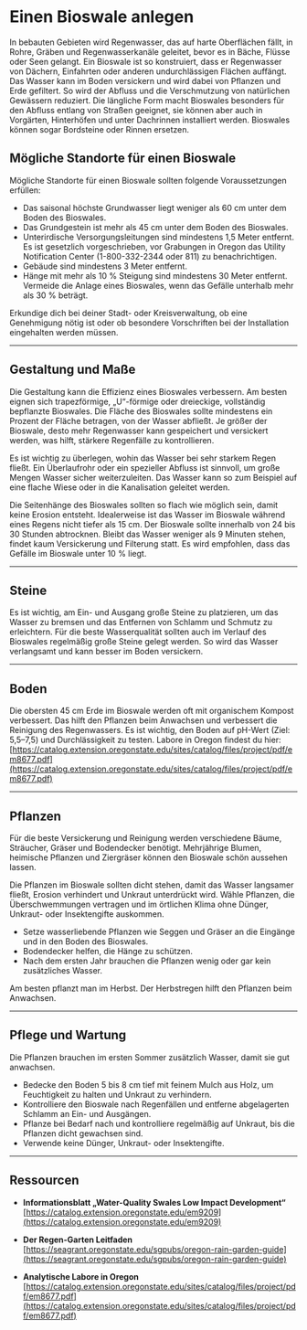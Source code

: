 # Einen Bioswale anlegen

In bebauten Gebieten wird Regenwasser, das auf harte Oberflächen fällt, in Rohre, Gräben und Regenwasserkanäle geleitet, bevor es in Bäche, Flüsse oder Seen gelangt. Ein Bioswale ist so konstruiert, dass er Regenwasser von Dächern, Einfahrten oder anderen undurchlässigen Flächen auffängt. Das Wasser kann im Boden versickern und wird dabei von Pflanzen und Erde gefiltert. So wird der Abfluss und die Verschmutzung von natürlichen Gewässern reduziert. Die längliche Form macht Bioswales besonders für den Abfluss entlang von Straßen geeignet, sie können aber auch in Vorgärten, Hinterhöfen und unter Dachrinnen installiert werden. Bioswales können sogar Bordsteine oder Rinnen ersetzen.

## Mögliche Standorte für einen Bioswale

Mögliche Standorte für einen Bioswale sollten folgende Voraussetzungen erfüllen:

- Das saisonal höchste Grundwasser liegt weniger als 60 cm unter dem Boden des Bioswales.
- Das Grundgestein ist mehr als 45 cm unter dem Boden des Bioswales.
- Unterirdische Versorgungsleitungen sind mindestens 1,5 Meter entfernt. Es ist gesetzlich vorgeschrieben, vor Grabungen in Oregon das Utility Notification Center (1-800-332-2344 oder 811) zu benachrichtigen.
- Gebäude sind mindestens 3 Meter entfernt.
- Hänge mit mehr als 10 % Steigung sind mindestens 30 Meter entfernt. Vermeide die Anlage eines Bioswales, wenn das Gefälle unterhalb mehr als 30 % beträgt.

Erkundige dich bei deiner Stadt- oder Kreisverwaltung, ob eine Genehmigung nötig ist oder ob besondere Vorschriften bei der Installation eingehalten werden müssen.

---

## Gestaltung und Maße

Die Gestaltung kann die Effizienz eines Bioswales verbessern. Am besten eignen sich trapezförmige, „U“-förmige oder dreieckige, vollständig bepflanzte Bioswales. Die Fläche des Bioswales sollte mindestens ein Prozent der Fläche betragen, von der Wasser abfließt. Je größer der Bioswale, desto mehr Regenwasser kann gespeichert und versickert werden, was hilft, stärkere Regenfälle zu kontrollieren.

Es ist wichtig zu überlegen, wohin das Wasser bei sehr starkem Regen fließt. Ein Überlaufrohr oder ein spezieller Abfluss ist sinnvoll, um große Mengen Wasser sicher weiterzuleiten. Das Wasser kann so zum Beispiel auf eine flache Wiese oder in die Kanalisation geleitet werden.

Die Seitenhänge des Bioswales sollten so flach wie möglich sein, damit keine Erosion entsteht. Idealerweise ist das Wasser im Bioswale während eines Regens nicht tiefer als 15 cm. Der Bioswale sollte innerhalb von 24 bis 30 Stunden abtrocknen. Bleibt das Wasser weniger als 9 Minuten stehen, findet kaum Versickerung und Filterung statt. Es wird empfohlen, dass das Gefälle im Bioswale unter 10 % liegt.

---

## Steine

Es ist wichtig, am Ein- und Ausgang große Steine zu platzieren, um das Wasser zu bremsen und das Entfernen von Schlamm und Schmutz zu erleichtern. Für die beste Wasserqualität sollten auch im Verlauf des Bioswales regelmäßig große Steine gelegt werden. So wird das Wasser verlangsamt und kann besser im Boden versickern.

---

## Boden

Die obersten 45 cm Erde im Bioswale werden oft mit organischem Kompost verbessert. Das hilft den Pflanzen beim Anwachsen und verbessert die Reinigung des Regenwassers. Es ist wichtig, den Boden auf pH-Wert (Ziel: 5,5–7,5) und Durchlässigkeit zu testen. Labore in Oregon findest du hier:  
[https://catalog.extension.oregonstate.edu/sites/catalog/files/project/pdf/em8677.pdf](https://catalog.extension.oregonstate.edu/sites/catalog/files/project/pdf/em8677.pdf)

---

## Pflanzen

Für die beste Versickerung und Reinigung werden verschiedene Bäume, Sträucher, Gräser und Bodendecker benötigt. Mehrjährige Blumen, heimische Pflanzen und Ziergräser können den Bioswale schön aussehen lassen.

Die Pflanzen im Bioswale sollten dicht stehen, damit das Wasser langsamer fließt, Erosion verhindert und Unkraut unterdrückt wird. Wähle Pflanzen, die Überschwemmungen vertragen und im örtlichen Klima ohne Dünger, Unkraut- oder Insektengifte auskommen.

- Setze wasserliebende Pflanzen wie Seggen und Gräser an die Eingänge und in den Boden des Bioswales.
- Bodendecker helfen, die Hänge zu schützen.
- Nach dem ersten Jahr brauchen die Pflanzen wenig oder gar kein zusätzliches Wasser.

Am besten pflanzt man im Herbst. Der Herbstregen hilft den Pflanzen beim Anwachsen.

---

## Pflege und Wartung

Die Pflanzen brauchen im ersten Sommer zusätzlich Wasser, damit sie gut anwachsen.

- Bedecke den Boden 5 bis 8 cm tief mit feinem Mulch aus Holz, um Feuchtigkeit zu halten und Unkraut zu verhindern.
- Kontrolliere den Bioswale nach Regenfällen und entferne abgelagerten Schlamm an Ein- und Ausgängen.
- Pflanze bei Bedarf nach und kontrolliere regelmäßig auf Unkraut, bis die Pflanzen dicht gewachsen sind.
- Verwende keine Dünger, Unkraut- oder Insektengifte.

---

## Ressourcen

- **Informationsblatt „Water-Quality Swales Low Impact Development“**  
  [https://catalog.extension.oregonstate.edu/em9209](https://catalog.extension.oregonstate.edu/em9209)

- **Der Regen-Garten Leitfaden**  
  [https://seagrant.oregonstate.edu/sgpubs/oregon-rain-garden-guide](https://seagrant.oregonstate.edu/sgpubs/oregon-rain-garden-guide)

- **Analytische Labore in Oregon**  
  [https://catalog.extension.oregonstate.edu/sites/catalog/files/project/pdf/em8677.pdf](https://catalog.extension.oregonstate.edu/sites/catalog/files/project/pdf/em8677.pdf)
